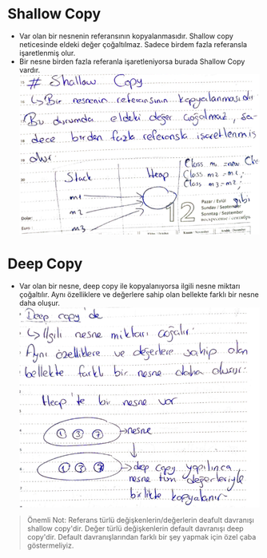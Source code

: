 # **Shallow Copy**

- Var olan bir nesnenin referansının kopyalanmasıdır. Shallow copy neticesinde eldeki değer çoğaltılmaz. Sadece birdem fazla referansla işaretlenmiş olur.
- Bir nesne birden fazla referanla işaretleniyorsa burada Shallow Copy vardır.
  ![oop-3](oop-3.png)

# **Deep Copy**

- Var olan bir nesne, deep copy ile kopyalanıyorsa ilgili nesne miktarı çoğaltılır. Aynı özelliklere ve değerlere sahip olan bellekte farklı bir nesne daha oluşur.
  ![oop-4](oop-4.png)

> Önemli Not: Referans türlü değişkenlerin/değerlerin deafult davranışı shallow copy'dir.
> Değer türlü değişkenlerin default davranışı deep copy'dir. Default davranışlarından farklı bir şey yapmak için özel çaba göstermeliyiz.
